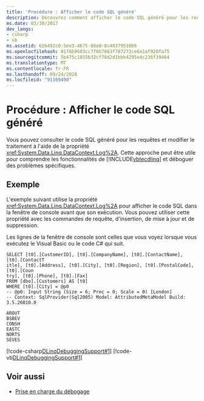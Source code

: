 ```yaml
---
title: 'Procédure : Afficher le code SQL généré'
description: Découvrez comment afficher le code SQL généré pour les requêtes à l’aide de la propriété log pour mieux comprendre les fonctionnalités de LINQ to SQL et pour le débogage.
ms.date: 03/30/2017
dev_langs:
- csharp
- vb
ms.assetid: 626492c0-5ee3-4675-88e8-8c40379510b6
ms.openlocfilehash: 81f6b9603cc7f8b7863f787272ce6a1af920fa75
ms.sourcegitcommit: 5b475c1855b32cf78d2d1bbb4295e4c236f39464
ms.translationtype: MT
ms.contentlocale: fr-FR
ms.lasthandoff: 09/24/2020
ms.locfileid: "91169490"
---
```

# <a name="how-to-display-generated-sql"></a>Procédure : Afficher le code SQL généré

Vous pouvez consulter le code SQL généré pour les requêtes et modifier le traitement à l'aide de la propriété <xref:System.Data.Linq.DataContext.Log%2A>. Cette approche peut être utile pour comprendre les fonctionnalités de [!INCLUDE[vbtecdlinq](../../../../../../includes/vbtecdlinq-md.md)] et déboguer des problèmes spécifiques.  
  
## <a name="example"></a>Exemple  

 L'exemple suivant utilise la propriété <xref:System.Data.Linq.DataContext.Log%2A> pour afficher le code SQL dans la fenêtre de console avant que son exécution.  Vous pouvez utiliser cette propriété avec les commandes de requête, d'insertion, de mise à jour et de suppression.  
  
 Les lignes de la fenêtre de console sont celles que vous voyez lorsque vous exécutez le Visual Basic ou le code C# qui suit.  
  
```console  
SELECT [t0].[CustomerID], [t0].[CompanyName], [t0].[ContactName], [t0].[ContactT  
itle], [t0].[Address], [t0].[City], [t0].[Region], [t0].[PostalCode], [t0].[Coun  
try], [t0].[Phone], [t0].[Fax]  
FROM [dbo].[Customers] AS [t0]  
WHERE [t0].[City] = @p0  
-- @p0: Input String (Size = 6; Prec = 0; Scale = 0) [London]  
-- Context: SqlProvider(Sql2005) Model: AttributedMetaModel Build: 3.5.20810.0  
```  
  
```console  
AROUT  
BSBEV  
CONSH  
EASTC  
NORTS  
SEVES  
```  
  
 [!code-csharp[DLinqDebuggingSupport#1](../../../../../../samples/snippets/csharp/VS_Snippets_Data/DLinqDebuggingSupport/cs/Program.cs#1)]
 [!code-vb[DLinqDebuggingSupport#1](../../../../../../samples/snippets/visualbasic/VS_Snippets_Data/DLinqDebuggingSupport/vb/Module1.vb#1)]  
  
## <a name="see-also"></a>Voir aussi

- [Prise en charge du débogage](debugging-support.md)
